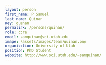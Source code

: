 ```yaml
---
layout: person
first_name: P Samuel
last_name: Quinan
key: quinan
permalink: /persons/quinan/
role: core
email: samquinan@sci.utah.edu
image: /assets/images/team/quinan.png
organization: University of Utah
position: PhD Student
website: http://www.sci.utah.edu/~samquinan/
---
```

